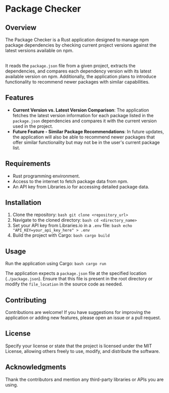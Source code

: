 # Package Checker

## Overview
The Package Checker is a Rust application designed to manage npm package dependencies by checking current project versions against the latest versions available on npm. <br><br>

It reads the `package.json` file from a given project, extracts the dependencies, and compares each dependency version with its latest available version on npm. Additionally, the application plans to introduce functionality to recommend newer packages with similar capabilities.

## Features

- **Current Version vs. Latest Version Comparison**: The application fetches the latest version information for each package listed in the `package.json` dependencies and compares it with the current version used in the project.
- **Future Feature - Similar Package Recommendations**: In future updates, the application will also be able to recommend newer packages that offer similar functionality but may not be in the user's current package list.

## Requirements

- Rust programming environment.
- Access to the internet to fetch package data from npm.
- An API key from Libraries.io for accessing detailed package data.

## Installation

1. Clone the repository:
   ``bash
   git clone <repository_url>
   ``
2. Navigate to the cloned directory:
   ``bash
   cd <directory_name>
   ``
3. Set your API key from Libraries.io in a `.env` file:
   ``bash
   echo "API_KEY=your_api_key_here" > .env
   ``
4. Build the project with Cargo:
   ``bash
   cargo build
   ``

## Usage

Run the application using Cargo:
``bash
cargo run
``

The application expects a `package.json` file at the specified location (`./package.json`). Ensure that this file is present in the root directory or modify the `file_location` in the source code as needed.

## Contributing

Contributions are welcome! If you have suggestions for improving the application or adding new features, please open an issue or a pull request.

## License

Specify your license or state that the project is licensed under the MIT License, allowing others freely to use, modify, and distribute the software.

## Acknowledgments

Thank the contributors and mention any third-party libraries or APIs you are using.
